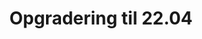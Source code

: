 ---
title: "Opgradering til 22.04"
parent: Script bibliotek
nav_exclude: false
summary: |
         Opgrader BorgerPC og Kiosk maskiner fra Ubuntu 20.04 til 22.04 via scripts.
---